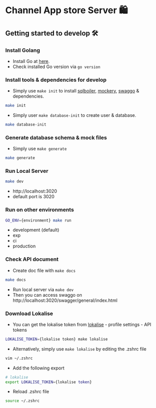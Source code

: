 
# Channel App store Server 🛍️

## Getting started to develop 🛠️

### Install Golang

- Install Go at [here](https://go.dev/doc/install).
- Check installed Go version via `go version`

### Install tools & dependencies for develop

- Simply use `make init` to install [sqlboiler](https://github.com/volatiletech/sqlboiler), [mockery](https://github.com/vektra/mockery), [swaggo](https://github.com/swaggo/swag) & dependencies.

```bash
make init
```

- Simply user `make database-init` to create user & database.

```bash
make database-init
```

### Generate database schema & mock files

- Simply use `make generate`

```bash
make generate
```

### Run Local Server
```bash
make dev
```
- http://localhost:3020
- default port is 3020

### Run on other environments
```bash
GO_ENV={environment} make run
```
- development (default)
- exp
- ci
- production

### Check API document
- Create doc file with `make docs`
```bash
make docs
```
- Run local server via `make dev`
- Then you can access swaggo on http://localhost:3020/swagger/general/index.html

### Download Lokalise
- You can get the lokalise token from [lokalise](https://app.lokalise.com) - profile settings - API tokens
```bash
LOKALISE_TOKEN={lokalise token} make lokalise
```
- Alternatively, simply use `make lokalise` by editing the .zshrc file
```bash
vim ~/.zshrc
```
- Add the following export
```bash
# lokalise
export LOKALISE_TOKEN={lokalise token}
```
- Reload .zshrc file
```bash
source ~/.zshrc
```
